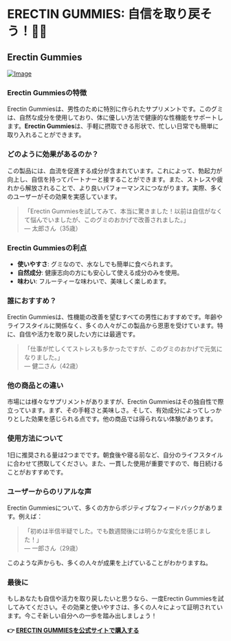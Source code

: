 # ERECTIN GUMMIES: 自信を取り戻そう！💪✨

## Erectin Gummies

[![Image](https://www2.sellhealth.com/262/erectin-male-enhancement-gummies-logo.jpg)](https://gchaffi.com/yIDXBKOk)

### Erectin Gummiesの特徴

Erectin Gummiesは、男性のために特別に作られたサプリメントです。このグミは、自然な成分を使用しており、体に優しい方法で健康的な性機能をサポートします。**Erectin Gummies**は、手軽に摂取できる形状で、忙しい日常でも簡単に取り入れることができます。

### どのように効果があるのか？

この製品には、血流を促進する成分が含まれています。これによって、勃起力が向上し、自信を持ってパートナーと接することができます。また、ストレスや疲れから解放されることで、より良いパフォーマンスにつながります。実際、多くのユーザーがその効果を実感しています。

> 「Erectin Gummiesを試してみて、本当に驚きました！以前は自信がなくて悩んでいましたが、このグミのおかげで改善されました。」  
> — 太郎さん（35歳）

### Erectin Gummiesの利点

- **使いやすさ**: グミなので、水なしでも簡単に食べられます。
- **自然成分**: 健康志向の方にも安心して使える成分のみを使用。
- **味わい**: フルーティーな味わいで、美味しく楽しめます。

### 誰におすすめ？

Erectin Gummiesは、性機能の改善を望むすべての男性におすすめです。年齢やライフスタイルに関係なく、多くの人々がこの製品から恩恵を受けています。特に、自信や活力を取り戻したい方には最適です。

> 「仕事が忙しくてストレスも多かったですが、このグミのおかげで元気になりました。」  
> — 健二さん（42歳）

### 他の商品との違い

市場には様々なサプリメントがありますが、Erectin Gummiesはその独自性で際立っています。まず、その手軽さと美味しさ。そして、有効成分によってしっかりとした効果を感じられる点です。他の商品では得られない体験があります。

### 使用方法について

1日に推奨される量は2つまでです。朝食後や寝る前など、自分のライフスタイルに合わせて摂取してください。また、一貫した使用が重要ですので、毎日続けることがおすすめです。

### ユーザーからのリアルな声

Erectin Gummiesについて、多くの方からポジティブなフィードバックがあります。例えば：

> 「初めは半信半疑でした。でも数週間後には明らかな変化を感じました！」  
> — 一郎さん（29歳）

このような声からも、多くの人々が成果を上げていることがわかりますね。

### 最後に

もしあなたも自信や活力を取り戻したいと思うなら、一度Erectin Gummiesを試してみてください。その効果と使いやすさは、多くの人々によって証明されています。今こそ新しい自分への一歩を踏み出しましょう！



**👉 [ERECTIN GUMMIESを公式サイトで購入する](https://gchaffi.com/yIDXBKOk)**